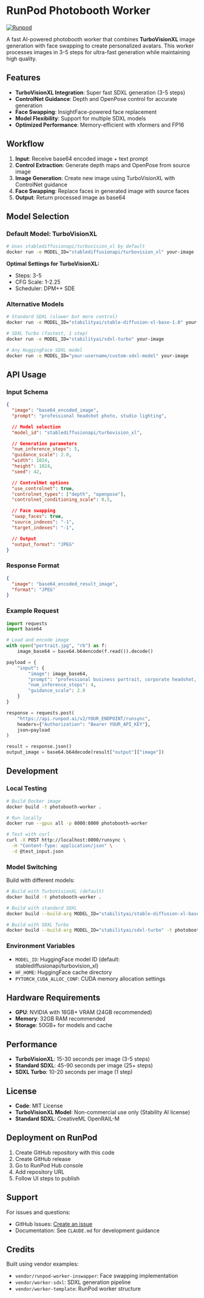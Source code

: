 # RunPod Photobooth Worker

[![Runpod](https://api.runpod.io/badge/alx/runpod-worker-photobooth)](https://www.console.runpod.io/hub/alx/runpod-worker-photobooth)

A fast AI-powered photobooth worker that combines **TurboVisionXL** image generation with face swapping to create personalized avatars. This worker processes images in 3-5 steps for ultra-fast generation while maintaining high quality.

## Features

- **TurboVisionXL Integration**: Super fast SDXL generation (3-5 steps)
- **ControlNet Guidance**: Depth and OpenPose control for accurate generation
- **Face Swapping**: InsightFace-powered face replacement
- **Model Flexibility**: Support for multiple SDXL models
- **Optimized Performance**: Memory-efficient with xformers and FP16

## Workflow

1. **Input**: Receive base64 encoded image + text prompt
2. **Control Extraction**: Generate depth maps and OpenPose from source image
3. **Image Generation**: Create new image using TurboVisionXL with ControlNet guidance
4. **Face Swapping**: Replace faces in generated image with source faces
5. **Output**: Return processed image as base64

## Model Selection

### Default Model: TurboVisionXL
```bash
# Uses stablediffusionapi/turbovision_xl by default
docker run -e MODEL_ID="stablediffusionapi/turbovision_xl" your-image
```

**Optimal Settings for TurboVisionXL:**
- Steps: 3-5
- CFG Scale: 1-2.25
- Scheduler: DPM++ SDE

### Alternative Models
```bash
# Standard SDXL (slower but more control)
docker run -e MODEL_ID="stabilityai/stable-diffusion-xl-base-1.0" your-image

# SDXL Turbo (fastest, 1 step)
docker run -e MODEL_ID="stabilityai/sdxl-turbo" your-image

# Any HuggingFace SDXL model
docker run -e MODEL_ID="your-username/custom-sdxl-model" your-image
```

## API Usage

### Input Schema

```json
{
  "image": "base64_encoded_image",
  "prompt": "professional headshot photo, studio lighting",

  // Model selection
  "model_id": "stablediffusionapi/turbovision_xl",

  // Generation parameters
  "num_inference_steps": 5,
  "guidance_scale": 2.0,
  "width": 1024,
  "height": 1024,
  "seed": 42,

  // ControlNet options
  "use_controlnet": true,
  "controlnet_types": ["depth", "openpose"],
  "controlnet_conditioning_scale": 0.5,

  // Face swapping
  "swap_faces": true,
  "source_indexes": "-1",
  "target_indexes": "-1",

  // Output
  "output_format": "JPEG"
}
```

### Response Format

```json
{
  "image": "base64_encoded_result_image",
  "format": "JPEG"
}
```

### Example Request

```python
import requests
import base64

# Load and encode image
with open("portrait.jpg", "rb") as f:
    image_base64 = base64.b64encode(f.read()).decode()

payload = {
    "input": {
        "image": image_base64,
        "prompt": "professional business portrait, corporate headshot, studio lighting, high quality",
        "num_inference_steps": 4,
        "guidance_scale": 2.0
    }
}

response = requests.post(
    "https://api.runpod.ai/v2/YOUR_ENDPOINT/runsync",
    headers={"Authorization": "Bearer YOUR_API_KEY"},
    json=payload
)

result = response.json()
output_image = base64.b64decode(result["output"]["image"])
```

## Development

### Local Testing

```bash
# Build Docker image
docker build -t photobooth-worker .

# Run locally
docker run --gpus all -p 8000:8000 photobooth-worker

# Test with curl
curl -X POST http://localhost:8000/runsync \
  -H "Content-Type: application/json" \
  -d @test_input.json
```

### Model Switching

Build with different models:
```bash
# Build with TurboVisionXL (default)
docker build -t photobooth-worker .

# Build with standard SDXL
docker build --build-arg MODEL_ID="stabilityai/stable-diffusion-xl-base-1.0" -t photobooth-worker-sdxl .

# Build with SDXL Turbo
docker build --build-arg MODEL_ID="stabilityai/sdxl-turbo" -t photobooth-worker-turbo .
```

### Environment Variables

- `MODEL_ID`: HuggingFace model ID (default: stablediffusionapi/turbovision_xl)
- `HF_HOME`: HuggingFace cache directory
- `PYTORCH_CUDA_ALLOC_CONF`: CUDA memory allocation settings

## Hardware Requirements

- **GPU**: NVIDIA with 16GB+ VRAM (24GB recommended)
- **Memory**: 32GB RAM recommended
- **Storage**: 50GB+ for models and cache

## Performance

- **TurboVisionXL**: 15-30 seconds per image (3-5 steps)
- **Standard SDXL**: 45-90 seconds per image (25+ steps)
- **SDXL Turbo**: 10-20 seconds per image (1 step)

## License

- **Code**: MIT License
- **TurboVisionXL Model**: Non-commercial use only (Stability AI license)
- **Standard SDXL**: CreativeML OpenRAIL-M

## Deployment on RunPod

1. Create GitHub repository with this code
2. Create GitHub release
3. Go to RunPod Hub console
4. Add repository URL
5. Follow UI steps to publish

## Support

For issues and questions:
- GitHub Issues: [Create an issue](https://github.com/your-repo/issues)
- Documentation: See `CLAUDE.md` for development guidance

## Credits

Built using vendor examples:
- `vendor/runpod-worker-inswapper`: Face swapping implementation
- `vendor/worker-sdxl`: SDXL generation pipeline
- `vendor/worker-template`: RunPod worker structure

